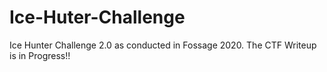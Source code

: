 # Ice-Huter-Challenge
Ice Hunter Challenge 2.0 as conducted in Fossage 2020.
The CTF Writeup is in Progress!!
